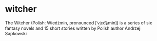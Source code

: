 # witcher
The Witcher (Polish: Wiedźmin, pronounced [ˈvjɛd͡ʑmin]) is a series of six fantasy novels and 15 short stories written by Polish author Andrzej Sapkowski
